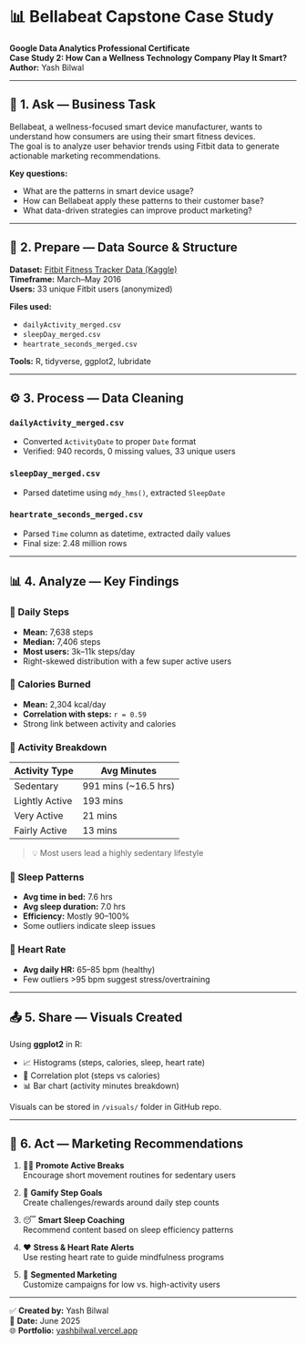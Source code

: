 # 📊 Bellabeat Capstone Case Study

**Google Data Analytics Professional Certificate**  
**Case Study 2: How Can a Wellness Technology Company Play It Smart?**  
**Author:** Yash Bilwal

---

## 📌 1. Ask — Business Task

Bellabeat, a wellness-focused smart device manufacturer, wants to understand how consumers are using their smart fitness devices.  
The goal is to analyze user behavior trends using Fitbit data to generate actionable marketing recommendations.

**Key questions:**
- What are the patterns in smart device usage?
- How can Bellabeat apply these patterns to their customer base?
- What data-driven strategies can improve product marketing?

---

## 🧹 2. Prepare — Data Source & Structure

**Dataset:** [Fitbit Fitness Tracker Data (Kaggle)](https://www.kaggle.com/datasets/arashnic/fitbit)  
**Timeframe:** March–May 2016  
**Users:** 33 unique Fitbit users (anonymized)

**Files used:**
- `dailyActivity_merged.csv`
- `sleepDay_merged.csv`
- `heartrate_seconds_merged.csv`

**Tools:** R, tidyverse, ggplot2, lubridate

---

## ⚙️ 3. Process — Data Cleaning

### `dailyActivity_merged.csv`
- Converted `ActivityDate` to proper `Date` format
- Verified: 940 records, 0 missing values, 33 unique users

### `sleepDay_merged.csv`
- Parsed datetime using `mdy_hms()`, extracted `SleepDate`

### `heartrate_seconds_merged.csv`
- Parsed `Time` column as datetime, extracted daily values
- Final size: 2.48 million rows

---

## 📊 4. Analyze — Key Findings

### 🔹 Daily Steps
- **Mean:** 7,638 steps  
- **Median:** 7,406 steps  
- **Most users:** 3k–11k steps/day  
- Right-skewed distribution with a few super active users

### 🔹 Calories Burned
- **Mean:** 2,304 kcal/day  
- **Correlation with steps:** `r = 0.59`  
- Strong link between activity and calories

### 🔹 Activity Breakdown
| Activity Type     | Avg Minutes |
|-------------------|-------------|
| Sedentary         | 991 mins (~16.5 hrs) |
| Lightly Active    | 193 mins    |
| Very Active       | 21 mins     |
| Fairly Active     | 13 mins     |

> 💡 Most users lead a highly sedentary lifestyle

### 🔹 Sleep Patterns
- **Avg time in bed:** 7.6 hrs  
- **Avg sleep duration:** 7.0 hrs  
- **Efficiency:** Mostly 90–100%  
- Some outliers indicate sleep issues

### 🔹 Heart Rate
- **Avg daily HR:** 65–85 bpm (healthy)  
- Few outliers >95 bpm suggest stress/overtraining

---

## 📤 5. Share — Visuals Created

Using **ggplot2** in R:
- 📈 Histograms (steps, calories, sleep, heart rate)
- 🔁 Correlation plot (steps vs calories)
- 📊 Bar chart (activity minutes breakdown)

Visuals can be stored in `/visuals/` folder in GitHub repo.

---

## 🎯 6. Act — Marketing Recommendations

1. 🏃‍♀️ **Promote Active Breaks**  
   Encourage short movement routines for sedentary users

2. 👟 **Gamify Step Goals**  
   Create challenges/rewards around daily step counts

3. 😴 **Smart Sleep Coaching**  
   Recommend content based on sleep efficiency patterns

4. ❤️ **Stress & Heart Rate Alerts**  
   Use resting heart rate to guide mindfulness programs

5. 🧠 **Segmented Marketing**  
   Customize campaigns for low vs. high-activity users

---

✅ **Created by:** Yash Bilwal  
📅 **Date:** June 2025  
🌐 **Portfolio:** [yashbilwal.vercel.app](https://yashbilwal.vercel.app)